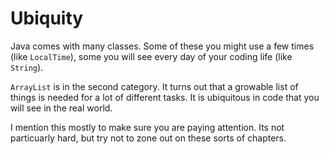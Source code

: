 # Ubiquity

Java comes with many classes. Some of these
you might use a few times (like `LocalTime`), some you 
will see every day of your coding life (like `String`).

`ArrayList` is in the second category. It turns out
that a growable list of things is needed for a lot
of different tasks. It is ubiquitous in code that
you will see in the real world.

I mention this mostly to make sure you are paying attention.
Its not particuarly hard, but try not to zone out on these sorts
of chapters.